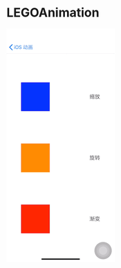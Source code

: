 # LEGOAnimation

![aa](https://github.com/legokit/LEGOAnimation/blob/master/Resources/LEGOBaseAnimaiton1.gif)
